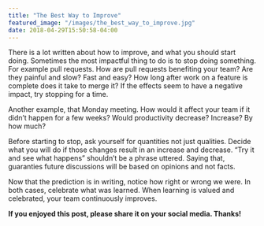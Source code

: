 ```yaml
---
title: "The Best Way to Improve"
featured_image: "/images/the_best_way_to_improve.jpg"
date: 2018-04-29T15:50:58-04:00
---
```


There is a lot written about how to improve, and what you should start doing. Sometimes the most impactful thing to do is to stop doing something.
For example pull requests. How are pull requests benefiting your team? Are they painful and slow? Fast and easy? How long after work on a feature is complete does it take to merge it? If the effects seem to have a negative impact, try stopping for a time.

Another example, that Monday meeting. How would it affect your team if it didn’t happen for a few weeks? Would productivity decrease? Increase? By how much?

Before starting to stop, ask yourself for quantities not just qualities. Decide what you will do if those changes result in an increase and decrease. “Try it and see what happens” shouldn’t be a phrase uttered. Saying that, guaranties future discussions will be based on opinions and not facts.

Now that the prediction is in writing, notice how right or wrong we were. In both cases, celebrate what was learned. When learning is valued and celebrated, your team continuously improves.

**If you enjoyed this post, please share it on your social media. Thanks!**